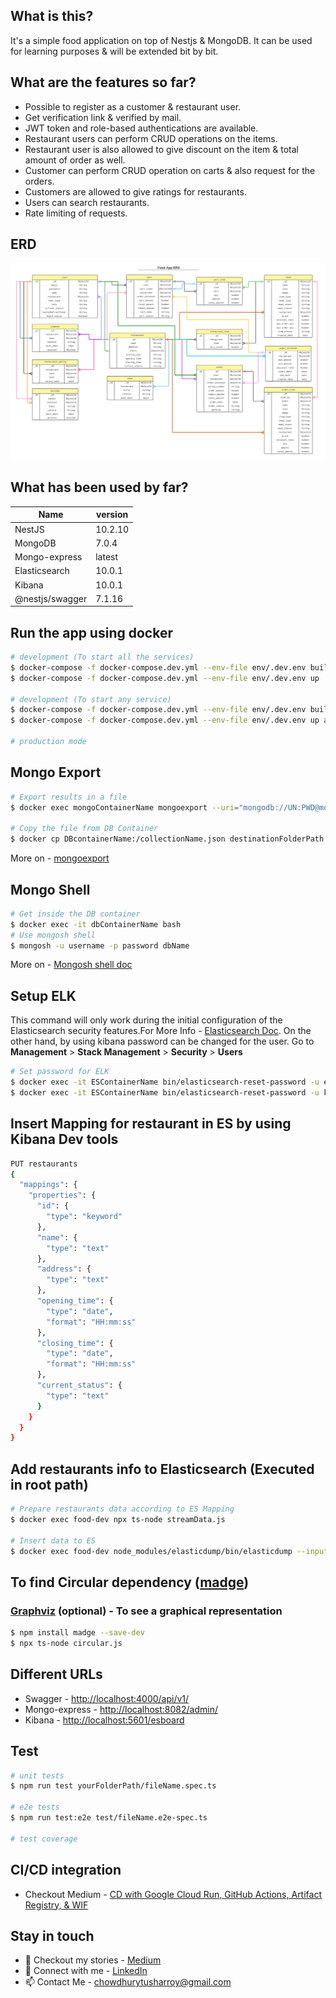 

## What is this?
It's a simple food application on top of Nestjs & MongoDB. It can be used for learning purposes & will be extended bit by bit.

## What are the features so far?
* Possible to register as a customer & restaurant user.
* Get verification link & verified by mail.
* JWT token and role-based authentications are available.
* Restaurant users can perform CRUD operations on the items.
* Restaurant user is also allowed to give discount on the item & total amount of order as well.
* Customer can perform CRUD operation on carts & also request for the orders.
* Customers are allowed to give ratings for restaurants.
* Users can search restaurants.
* Rate limiting of requests.

## ERD
![Food App ERD](https://github.com/TusharRoy23/food-app-nestjs/blob/master/food-app-ERD.png)

## What has been used by far?
| Name        | version |
| ------------|---------|
| NestJS      | 10.2.10 |
| MongoDB     | 7.0.4   |
| Mongo-express | latest|
| Elasticsearch | 10.0.1|
| Kibana      | 10.0.1  |
| @nestjs/swagger|7.1.16|


## Run the app using docker

```bash
# development (To start all the services)
$ docker-compose -f docker-compose.dev.yml --env-file env/.dev.env build --no-cache
$ docker-compose -f docker-compose.dev.yml --env-file env/.dev.env up

# development (To start any service)
$ docker-compose -f docker-compose.dev.yml --env-file env/.dev.env build --no-cache anyServiceName
$ docker-compose -f docker-compose.dev.yml --env-file env/.dev.env up anyServiceName

# production mode
```
## Mongo Export
```bash
# Export results in a file
$ docker exec mongoContainerName mongoexport --uri="mongodb://UN:PWD@mongoContainerName:27017/DBName" --collection=CollectionName --type=json --fields=field1,field2 --out=collectionName.json --jsonArray 

# Copy the file from DB Container
$ docker cp DBcontainerName:/collectionName.json destinationFolderPath
```
More on - [mongoexport](https://www.mongodb.com/docs/database-tools/mongoexport/)
## Mongo Shell
```bash
# Get inside the DB container
$ docker exec -it dbContainerName bash
# Use mongosh shell
$ mongosh -u username -p password dbName
```
More on - [Mongosh shell doc](https://www.mongodb.com/docs/mongodb-shell/crud/)
## Setup ELK
This command will only work during the initial configuration of the Elasticsearch security features.For More Info - [Elasticsearch Doc](https://www.elastic.co/guide/en/elasticsearch/reference/current/reset-password.html). On the other hand, by using kibana password can be changed for the user. Go to **Management** > **Stack Management** > **Security** > **Users**
```bash
# Set password for ELK
$ docker exec -it ESContainerName bin/elasticsearch-reset-password -u elastic -i
$ docker exec -it ESContainerName bin/elasticsearch-reset-password -u kibana_system -i
```
## Insert Mapping for restaurant in ES by using Kibana Dev tools
```bash
PUT restaurants 
{
  "mappings": {
    "properties": {
      "id": {
        "type": "keyword"
      },
      "name": {
        "type": "text"
      },
      "address": {
        "type": "text"
      },
      "opening_time": {
        "type": "date",
        "format": "HH:mm:ss"
      },
      "closing_time": {
        "type": "date",
        "format": "HH:mm:ss"
      },
      "current_status": {
        "type": "text"
      }
    }
  }
}
```
## Add restaurants info to Elasticsearch (Executed in root path)
```bash
# Prepare restaurants data according to ES Mapping
$ docker exec food-dev npx ts-node streamData.js

# Insert data to ES
$ docker exec food-dev node_modules/elasticdump/bin/elasticdump --input=restaurant.json --output=http://esUN:esPW@esFood01:9200/ --type=data
```
## To find Circular dependency ([madge](https://www.npmjs.com/package/madge))
### [Graphviz](https://www.npmjs.com/package/madge#graphviz-optional) (optional) - To see a graphical representation
```bash
$ npm install madge --save-dev
$ npx ts-node circular.js
```
## Different URLs
- Swagger - [http://localhost:4000/api/v1/](http://localhost:4000/api/v1/)
- Mongo-express - [http://localhost:8082/admin/](http://localhost:8082/admin/)
- Kibana - [http://localhost:5601/esboard](http://localhost:5601/esboard)
## Test
```bash
# unit tests
$ npm run test yourFolderPath/fileName.spec.ts

# e2e tests
$ npm run test:e2e test/fileName.e2e-spec.ts

# test coverage
```
## CI/CD integration
- Checkout Medium - [CD with Google Cloud Run, GitHub Actions, Artifact Registry, & WIF](https://tushar-chy.medium.com/cd-with-google-cloud-run-github-actions-artifact-registry-workload-identity-federation-fcc8e317b327)
## Stay in touch
- 📖 Checkout my stories - [Medium](https://medium.com/@tushar-chy)
- 🔗 Connect with me - [LinkedIn](https://www.linkedin.com/in/tushar-roy-chy/)
- 📫 Contact Me - [chowdhurytusharroy@gmail.com](mailto:chowdhurytusharroy@gmail.com?subject=Hey%20there)
